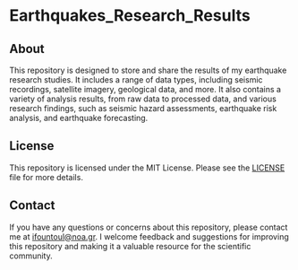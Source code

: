 # Earthquakes_Research_Results
## About

This repository is designed to store and share the results of my earthquake research studies. It includes a range of data types, including seismic recordings, satellite imagery, geological data, and more. It also contains a variety of analysis results, from raw data to processed data, and various research findings, such as seismic hazard assessments, earthquake risk analysis, and earthquake forecasting.

## License

This repository is licensed under the MIT License. Please see the [LICENSE](./LICENSE) file for more details.

## Contact

If you have any questions or concerns about this repository, please contact me at ifountoul@noa.gr. I welcome feedback and suggestions for improving this repository and making it a valuable resource for the scientific community.

